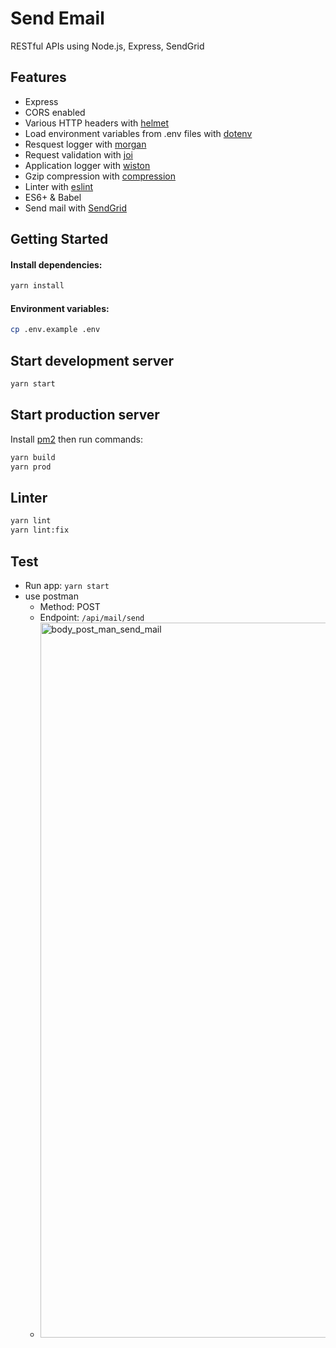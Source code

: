 # Send Email

RESTful APIs using Node.js, Express, SendGrid

## Features

- Express
- CORS enabled
- Various HTTP headers with [helmet](https://github.com/helmetjs/helmet)
- Load environment variables from .env files with [dotenv](https://github.com/rolodato/dotenv-safe)
- Resquest logger with [morgan](https://github.com/expressjs/morgan)
- Request validation with [joi](https://github.com/hapijs/joi)
- Application logger with [wiston](https://github.com/winstonjs/winston)
- Gzip compression with [compression](https://github.com/expressjs/compression)
- Linter with [eslint](http://eslint.org)
- ES6+ & Babel
- Send mail with [SendGrid](https://sendgrid.com)

## Getting Started

#### Install dependencies:

```bash
yarn install
```

#### Environment variables:

```bash
cp .env.example .env
```

## Start development server

```bash
yarn start
```

## Start production server

Install [pm2](https://www.npmjs.com/package/pm2) then run commands:

```bash
yarn build
yarn prod
```

## Linter

```bash
yarn lint
yarn lint:fix
```

## Test

- Run app:
  `yarn start`
- use postman
  - Method: POST
  - Endpoint: `/api/mail/send`
  - <img width="1144" alt="body_post_man_send_mail" src="https://user-images.githubusercontent.com/61783362/204455793-336b1c80-e87b-43df-a4bc-b3c1caba582d.png">


